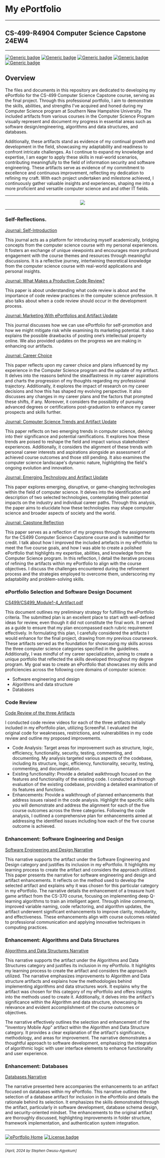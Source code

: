 # My ePortfolio

---

## CS-499-R4904 Computer Science Capstone 24EW4

---

[![Generic badge](https://img.shields.io/badge/page_builder-GitHub_Pages-lightgreen.svg)](https://pages.github.com/) 
[![Generic badge](https://img.shields.io/badge/language-Markdown_\|_HTML-cyan.svg)](https://www.markdownguide.org/) 
[![Generic badge](https://img.shields.io/badge/collaboration_tool-GitHub_Desktop-purple.svg)](https://desktop.github.com/) 
[![Generic badge](https://img.shields.io/badge/editor-Markdown_Monster-green.svg)](https://markdownmonster.west-wind.com/) 
[![Generic badge](https://img.shields.io/badge/license-MIT-blue.svg)](LICENSE)


## Overview

The files and documents in this repository are dedicated to developing my ePortfolio for the CS-499 Computer Science Capstone course, serving as the final project. Through this professional portfolio, I aim to demonstrate the skills, abilities, and strengths I've acquired and honed during my Computer Science program at Southern New Hampshire University. The included artifacts from various courses in the Computer Science Program visually represent and document my progress in essential areas such as software design/engineering, algorithms and data structures, and databases.

Additionally, these artifacts stand as evidence of my continual growth and development in the field, showcasing my adaptability and readiness to confront intricate challenges. As I continue to expand my knowledge and expertise, I am eager to apply these skills in real-world scenarios, contributing meaningfully to the field of information security and software engineering. These artifacts serve as evidence of my commitment to excellence and continuous improvement, reflecting my dedication to refining my craft. With each project undertaken and milestone achieved, I continuously gather valuable insights and experiences, shaping me into a more proficient and versatile computer science and and other IT fields.

---

<div style="text-align: center;">
    <a href="https://github.com/kowustep8719/kowustep8719.github.io" title="ePortfolio Home Page"><img src="https://img.shields.io/badge/Home-ePortfolio-green.svg?style=for-the-badge&logo=homeassistant" /></a>
</div>

---

### Self-Reflections.

[Journal: Self-Introduction](CS499/CS499_Module1-2_Journal.pdf "Journal: Self-Introduction")

This journal acts as a platform for introducing myself academically, bridging concepts from the computer science course with my personal experiences. It fosters an exchange of unique viewpoints and encourages more profound engagement with the course themes and resources through meaningful discussions. It is a reflective journey, intertwining theoretical knowledge from the computer science course with real-world applications and personal insights.

[Journal: What Makes a Productive Code Review?](CS499/CS499_Module2-1_Journal.pdf "Journal: What Makes a Productive Code Review?")

This paper is about understanding what code review is about and the importance of code review practices in the computer science profession. It also talks about when a code review should occur in the development process.

[Journal: Marketing With ePortfolios and Artifact Update](CS499/CS499_Module3-1_Journal.pdf "Journal: Marketing With ePortfolios and Artifact Update")

This journal discusses how we can use ePortfolio for self-promotion and how we might mitigate risk while examining its marketing potential. It also explains the possible drawbacks of posting one’s intellectual property online. We also provided updates on the progress we are making in enhancing our artifacts.

[Journal: Career Choice](CS499/CS499_Module4-1_Journal.pdf "Journal: Career Choice")

This paper reflects upon my career choice and plans influenced by my experience in the Computer Science program and the update of my artifact. It delves into the reasons behind the steadfastness in my career aspirations and charts the progression of my thoughts regarding my professional trajectory. Additionally, it explores the impact of research on my career decisions and how this has shaped my evolving perspective. It also discusses any changes in my career plans and the factors that prompted these shifts, if any. Moreover, it considers the possibility of pursuing advanced degrees or certifications post-graduation to enhance my career prospects and skills further.

[Journal: Computer Science Trends and Artifact Update](CS499/CS499_Module5-1_Journal.pdf "Journal: Computer Science Trends and Artifact Update")

This paper reflects on two emerging trends in computer science, delving into their significance and potential ramifications. It explores how these trends are poised to reshape the field and impact various stakeholders' experiences. Additionally, it considers the alignment of these trends with personal career interests and aspirations alongside an assessment of achieved course outcomes and those still pending. It also examines the computer science landscape's dynamic nature, highlighting the field's ongoing evolution and innovation.

[Journal: Emerging Technology and Artifact Update](CS499/CS499_Module6-1_Journal.pdf "Journal: Emerging Technology and Artifact Update")

This paper explores emerging, disruptive, or game-changing technologies within the field of computer science. It delves into the identification and description of two selected technologies, contemplating their potential impacts on the industry and individual career paths. Through this analysis, the paper aims to elucidate how these technologies may shape computer science and broader aspects of society and the world.

[Journal: Capstone Reflection](CS499/CS499_Module7-1_Reflection.pdf "Journal: Capstone Reflection")

This paper serves as a reflection of my progress through the assignments for the CS499 Computer Science Capstone course and is submitted for credit. I talk about how I improved the included artefacts in my ePortfolio to meet the five course goals, and how I was able to create a polished ePortfolio that highlights my expertise, abilities, and knowledge from the Computer Science program. 
In this reflection, I detail the iterative process of refining the artifacts within my ePortfolio to align with the course objectives. I discuss the challenges encountered during the refinement process and the strategies employed to overcome them, underscoring my adaptability and problem-solving skills.

### ePortfolio Selection and Software Design Document

[CS499/CS499_Module1-4_Artifact.pdf](CS499/CS499_Module1-2_Artifact.pdf "ePortfolio Artifact Selection")

This document outlines my preliminary strategy for fulfilling the ePortfolio criteria. The submitted plan is an excellent place to start with well-defined ideas for review, even though it did not constitute the final work. It served as a guide to ensure that my plan encompassed each rubric requirement effectively. In formulating this plan, I carefully considered the artifacts I would enhance for the final project, drawing from my previous coursework. These artifacts served as the foundation for showcasing my skills across the three computer science categories specified in the guidelines. Additionally, I was mindful of my career specialization, aiming to create a unique portfolio that reflected the skills developed throughout my degree program. My goal was to create an ePortfolio that showcases my skills and proficiencies across the following core domains of computer science:

* Software engineering and design
* Algorithms and data structure
* Databases

### Code Review

[Code Review of the three Artifacts](https://www.youtube.com/watch?v=389YtSmOUXU "Code Review of the three Artifacts Video")

I conducted code review videos for each of the three artifacts initially included in my ePortfolio plan, utilizing ScreenPal. I evaluated the original code for weaknesses, restrictions, and vulnerabilities in my code review and outline my proposed improvements.

* Code Analysis: Target areas for improvement such as structure, logic, efficiency, functionality, security, testing, commenting, and documenting. My analysis targeted various aspects of the codebase, including its structure, logic, efficiency, functionality, security, testing, commenting, and documentation.
* Existing functionality: Provide a detailed walkthrough focused on the features and functionality of the existing code. I conducted a thorough evaluation of the existing codebase, providing a detailed examination of its features and functions.
* Enhancements: Provide a walkthrough of planned enhancements that address issues raised in the code analysis. Highlight the specific skills you will demonstrate and address the alignment for each of the five course outcomes across the three categories. Following the code analysis, I outlined a comprehensive plan for enhancements aimed at addressing the identified issues including how each of the five course outcome is achieved.

### Enhancement: Software Engineering and Design

[Software Engineering and Design Narrative](CS499/CS499_Module3-2_Narrative.pdf "Software Engineering and Design - Treasure Maze Hunt Game")

This narrative supports the artifact under the Software Engineering and Design category and justifies its inclusion in my ePortfolio. It highlights my learning process to create the artifact and considers the approach utilized. This paper presents the narrative for software engineering and design and artifact enhancements. It reflects on the method used to develop the selected artifact and explains why it was chosen for this particular category in my ePortfolio. The narrative details the enhancement of a treasure hunt game artifact from the CS-370 course, focusing on implementing deep Q-learning algorithms to train an intelligent agent. Through inline comments, improved variable naming, code refactoring, and algorithm updates, the artifact underwent significant enhancements to improve clarity, modularity, and effectiveness. These enhancements align with course outcomes related to professional communication and applying innovative techniques in computing practices.

### Enhancement: Algorithms and Data Structures

[Algorithms and Data Structures Narrative](CS499/CS499_Module4-2_Narrative.pdf "Algorithms and Data Structures - Inventory Mobile App")

This narrative supports the artifact under the Algorithms and Data Structures category and justifies its inclusion in my ePortfolio. It highlights my learning process to create the artifact and considers the approach utilized. The narrative emphasizes improvements to Algorithm and Data structure artifacts and explains how the methodologies behind implementing algorithms and data structures work. It explains why the artifact was chosen for this category of my ePortfolio and offers insights into the methods used to create it. Additionally, it delves into the artifact's significance within the Algorithm and data structure, showcasing its relevance and evident accomplishment of the course outcomes or objectives. 

The narrative effectively outlines the selection and enhancement of the "Inventory Mobile App" artifact within the Algorithm and Data Structure category. It provides a clear explanation of the artifact's significance, methodology, and areas for improvement. The narrative demonstrates a thoughtful approach to software development, emphasizing the integration of algorithmic logic with user interface elements to enhance functionality and user experience.

### Enhancement: Databases

[Databases Narrative](CS499/CS499_Module5-2_Narrative.pdf "Databases - Traveler Website")

The narrative presented here accompanies the enhancements to an artifact focused on databases within my ePortfolio. This narrative outlines the selection of a database artifact for inclusion in the ePortfolio and details the rationale behind its selection. It emphasizes the skills demonstrated through the artifact, particularly in software development, database schema design, and security-oriented mindset. The enhancements to the original artifact are thoroughly discussed, highlighting improvements in folder structure, framework implementation, and authentication system integration.

---

[![ePortfolio Home](https://img.shields.io/badge/Home-ePortfolio-purple.svg?style=for-the-badge&logo=homeassistant)](https://github.com/kowustep8719/kowustep8719.github.io "Back to ePortfolio Home") [![License badge](https://img.shields.io/badge/license-MIT-orange.svg?style=for-the-badge&logo=github)](LICENSE "GitHub MIT License")

---

<small>_[April, 2024 by Stephen Owusu-Agyekum]_</small>

